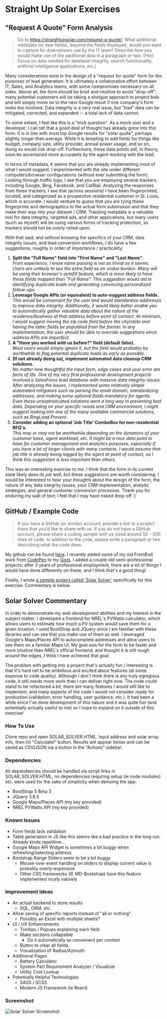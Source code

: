 # Straight Up Solar Exercises

## "Request A Quote" Form Analysis
> Go to https://straightupsolar.com/request-a-quote/.  What additional metadata (or new fields), beyond the fields displayed, would you want to capture for downstream use by the IT team?  Describe how you would make use of the additional data in a paragraph or two.  (Hint: Focus on data needed for database integrity, search functionality, artificial intelligence applications, etc.)

Many considerations exist in the design of a "request for quote" form for the purposes of lead generation.  It is ultimately a collaborative effort between IT, Sales, and Analytics teams, with some compromises necessary on all sides.  Above all, the form should be brief and intuitive to avoid "drop-off"; many potential customers will be taking a shotgun approach to project bids and will simply move on to the next Google result if one company's form looks too involved.  Data integrity is a very real issue, but "bad" data can be mitigated, corrected, and expanded -- a total lack of data cannot.  

To some extent, I feel like this is a "trick question".  As a mock user and a developer, I can tell that a good deal of thought has already gone into this form.  It is in line with most top Google results for "solar quote", perhaps slightly longer than average.  While it is tempting to add fields for things like budget, company size, utility provider, annual power usage, and so on, doing so would risk drop-off. Furthermore, these data points will, in theory, soon be ascertained more accurately by the agent working with the lead.

In terms of metadata, it seems that you are already implementing most of what I would suggest.  I experimented with the site under different computers/browser configurations (without ever submitting the form). Looking through traffic logs, I see that you are employing several trackers, including Google, Bing, Facebook, and CallRail.  Analyzing the responses from these trackers, I see that (across sessions) I have been fingerprinted, located, and categorized as a prospective residential customer in St. Louis, which is accurate.  I would venture to guess that you are tying these fingerprints and demographics to the actual form submission and that they make their way into your dataset / CRM.  Tracking metadata is a valuable tool for data integrity, targeted ads, and other applications, but many users (such as myself) will be using various forms of tracking protection, so trackers should not be overly relied upon.

With that said, and without knowing the specifics of your CRM, data integrity issues, and lead conversion workflows, I do have a few suggestions, roughly in order of importance / practicality:  

1. __Split the "Full Name" field into "First Name" and "Last Name".__  
   _From experience, I know name parsing is not as trivial as it seems. Users are unlikely to see the extra field as an undue burden.  Many will be using their browser's autofill feature, which is more likely to have these fields mapped than "Full Name".  This suggestion would aid in identifying duplicate leads and generating convincing personalized follow-ups._
2. __Leverage Google APIs (or equivalent) to auto-suggest address fields.__  
   _This would be convenient for the user and would standardize addresses to improve data integrity.  Additionally, it would likely better enable you to automatically gather valuable data about the nature of the residence/business at that address before point of contact.  At minimum, I would suggest moving the zip code field before the city/state and having the latter fields be populated from the former.  In any implementation, the user should be able to override suggestions since address APIs are imperfect._ 
3. __A "Have you worked with us before?" field (default false).__  
   _Most users would simply ignore it, but the field would probably be worthwhile to flag potential duplicate leads as early as possible._
4. __(If not already doing so), implement automated data cleanup CRM solutions.__  
   _No matter how thoughtful the input form, edge cases and user error are facts of life.  One of my very first professional development projects involved a SalesForce lead database with massive data integrity issues.  After analyzing the issues, I implemented some relatively simple automated mitigators such as parsing the email domain, standardizing addresses, and making some optional fields mandatory for agents.  Even these unsophisticated solutions went a long way in preventing bad data.  Depending on your specific needs and CRM environment, I might suggest looking into one of the many available commercial solutions, such as RingLead Prevent._ 
5. __Consider adding an optional 'Job Title' ComboBox for non-residential RFQ's.__  
   _This may or may not be worthwhile depending on the dynamics of your customer base, agent workload, etc.  It might be a nice data point to have for customer management and analytics purposes, especially if you have a lot of larger clients with many contacts.  I would assume that job title is already being logged by the agent at point of contact, so I think this suggestion is less important than others._

This was an interesting exercise to me.  I think that the form in its current state likely does its job well, but these suggestions are worth considering.  I would be interested to hear your thoughts about the design of the form, the nature of any data integrity issues, your CRM implementation, analytic strategies, and general customer conversion processes.  Thank you for enduring my wall of text; I feel that I may have risked drop-off :)

## GitHub / Example Code
> If you have a GitHub (or similar) account, provide a link to a project there that you’d like to share with us.  If you do not have a GitHub account, please share a coding sample with us sized around 50 - 200 lines of code.  In addition to the code, please write a paragraph or two describing what the code does.

My github can be found [here](https://www.github.com/cyr1k/).  I recently added some of my old FrontEnd work from [CodePen](https://codepen.io/zedri) to my  [Gists](https://gist.github.com/cyr1k).  I added a couple old semi-professional projects; after 3 years of professional employment, there are a lot of things I would have done differently on these, and I think that's a good thing!


Finally, I wrote [a sample project called 'Solar Solver'](https://github.com/cyr1k/str8up/tree/main/solar_solver) specifically for this exercise.  Commentary is below.

## Solar Solver Commentary

In order to demonstrate my web development abilities and my interest in the subject matter, I developed a frontend for NREL's PVWatts calculator, which allows users to estimate how much a PV system would save them for a given location.  I used BootStrap and JQuery since I am familiar with these libraries and can see that you make use of them as well.  I leveraged Google's Maps/Places API to autocomplete addresses and allow users to see them on a familiar Maps UI.  My goal was for the form to be faster and more intuitive than NREL's official frontend, and thought it is still rough around the edges, I think I have achieved that goal.

The problem with getting into a project that's actually fun / interesting is that it's hard not to be ambitious and excited about features (at some expense to code quality).  Although I don't think there is any truly egregious code, it still needs more work than I can deliver right now.  The code could stand to be refactored a bit, there are many features I would still like to implement, and many aspects of the code I would not consider ready for production (validation, error handling, user guidance, etc.).  It had been a while since I've done development of this nature and it was quite fun (and potentially actually useful to me) so I hope to expand on it outside of this exercise!

### How To Use
Clone repo and open SOLAR_SOLVER.HTML.  Input address and solar array info, then hit "Calculate!" button.  Results will appear below and can be saved as CSV/JSON via a button in the "Actions" sidebar.

### Dependencies
All dependencies should be handled via script links in SOLAR_SOLVER.HTML; no dependencies requiring setup (ie node modules) etc. were used for the sake of simplicity when demoing the app. 
* BootStrap 5 Beta 3
* JQuery 3.6.0
* Google Maps/Places API (my key provided)
* NREL PVWatts API (my key provided)
### Known Issues
* Form fields lack validation
* Table generation in JS like this seems like a bad practice in the long run. Already kinda repetitive...
* Google Maps API Widget is sometimes a bit buggy when refreshing/selecting address
* Bootstrap Range Sliders seem to be a bit buggy
  * Mouse-over event handling on sliders to display current value is probably overly-expensive
  * Other CSS frameworks (IE MD-Bootstrap) have this feature implemented nicely natively

### Improvement Ideas
* An actual backend to store results
  * SQL, ORM, etc.
* Allow saving of specific reports instead of "all or nothing"
  * Possibly an Excel with multiple sheets?
* UI / UX Enhancements
  * Tooltips / Popups explaining each field
  * Make sections collapsible
    * Do it automatically as convenient per context
  * Button to clear all fields
  * Visualization of Radius/Azimuth
* Additional Pages
  * Battery Calculator
  * System Part Requirement Analyzer / Visualizer
  * Utility Cost Lookup
* Potentially Helpful Technologies
  * SASS / SCSS
  * Modern JS Framework (ie React)
  
### Screenshot
![Solar Solver Screenshot](./solar_solver/screenshot.png "Logo Title Text 1")